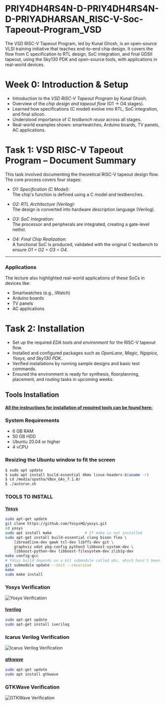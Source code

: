 # PRIY4DH4RS4N-D-PRIY4DH4RS4N-D-PRIYADHARSAN_RISC-V-Soc-Tapeout-Program_VSD
The VSD RISC-V Tapeout Program, led by Kunal Ghosh, is an open-source VLSI training initiative that teaches end-to-end chip design. It covers the flow from C specification to RTL design, SoC integration, and final GDSII tapeout, using the Sky130 PDK and open-source tools, with applications in real-world devices.

# Week 0: Introduction & Setup

- Introduction to the *VSD RISC-V Tapeout Program* by Kunal Ghosh.  
- Overview of the *chip design and tapeout flow* (O1 → O4 stages).  
- Learned how specifications (C model) evolve into RTL, SoC integration, and final silicon.  
- Understood importance of *C testbench reuse* across all stages.  
- Real-world examples shown: smartwatches, Arduino boards, TV panels, AC applications.  

# Task 1: VSD RISC-V Tapeout Program – Document Summary

This task involved documenting the theoretical RISC-V tapeout design flow. The core process covers four stages:

- *O1: Specification (C Model):*  
  The chip's function is defined using a C model and testbenches.

- *O2: RTL Architecture (Verilog):*  
  The design is converted into hardware description language (Verilog).

- *O3: SoC Integration:*  
  The processor and peripherals are integrated, creating a gate-level netlist.

- *O4: Final Chip Realization:*  
  A functional SoC is produced, validated with the original C testbench to ensure *O1 = O2 = O3 = O4*.

---

### Applications
The lecture also highlighted real-world applications of these SoCs in devices like:  
- Smartwatches (e.g., iWatch)  
- Arduino boards  
- TV panels  
- AC applications

# Task 2: Installation

- Set up the required *EDA tools and environment* for the RISC-V tapeout flow.  
- Installed and configured packages such as *OpenLane, Magic, Ngspice, Yosys, and Sky130 PDK*.  
- Verified installations by running sample designs and basic test commands.  
- Ensured the environment is ready for synthesis, floorplanning, placement, and routing tasks in upcoming weeks.  

## Tools Installation

#### <ins>All the instructions for installation of required tools can be found here:</ins>

### **System Requirements**
- 6 GB RAM
- 50 GB HDD
- Ubuntu 20.04 or higher
- 4 vCPU

### **Resizing the Ubuntu window to fit the screen**
```bash
$ sudo apt update
$ sudo apt install build-essential dkms linux-headers-$(uname -r)
$ cd /media/spatha/VBox_GAs_7.1.8/
$ ./autorun.sh
```

### **TOOLS TO INSTALL**

#### <ins>**Yosys**</ins>
```bash
sudo apt-get update
git clone https://github.com/YosysHQ/yosys.git
cd yosys
sudo apt install make               # If make is not installed
sudo apt-get install build-essential clang bison flex \
    libreadline-dev gawk tcl-dev libffi-dev git \
    graphviz xdot pkg-config python3 libboost-system-dev \
    libboost-python-dev libboost-filesystem-dev zlib1g-dev
make config-gcc
# Yosys build depends on a Git submodule called abc, which hasn't been initialized yet. You need to run the following command before running make
git submodule update --init --recursive
make 
sudo make install
```
### Yosys Verification
![Yosys Verification](Week-0/Task-2/Images-Verification-Of-Installed-tools/1-Yosys-Verified.png)

#### <ins>**Iverilog**</ins>
```bash
sudo apt-get update
sudo apt-get install iverilog
```
### Icarus Verilog Verification
![Icarus Verilog Verification](Week-0/Task-2/Images-Verification-Of-Installed-tools/2-Iverilog-Verified.png)

#### <ins>**gtkwave**</ins>
```bash
sudo apt-get update
sudo apt install gtkwave
```
### GTKWave Verification
![GTKWave Verification](Week-0/Task-2/Images-Verification-Of-Installed-tools/3-gtkwave-Verified.png)
